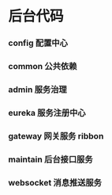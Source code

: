 # 后台代码

### config 配置中心
### common 公共依赖
### admin 服务治理
### eureka 服务注册中心
### gateway 网关服务 ribbon
### maintain 后台接口服务
### websocket 消息推送服务
